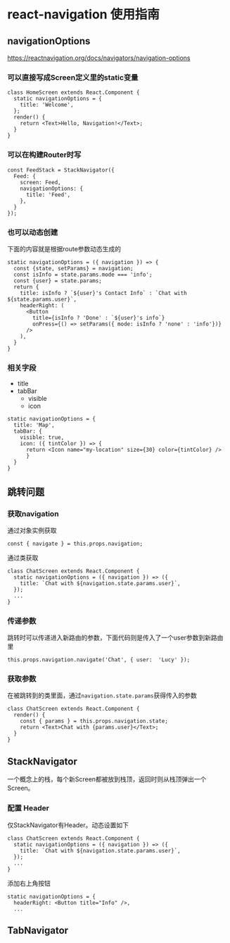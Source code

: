 # react-navigation 使用指南


## navigationOptions

https://reactnavigation.org/docs/navigators/navigation-options

### 可以直接写成Screen定义里的static变量

```
class HomeScreen extends React.Component {
  static navigationOptions = {
    title: 'Welcome',
  };
  render() {
    return <Text>Hello, Navigation!</Text>;
  }
}
```

### 可以在构建Router时写

```
const FeedStack = StackNavigator({
  Feed: {
    screen: Feed,
    navigationOptions: {
      title: 'Feed',
    },
  }
});
```

### 也可以动态创建

下面的内容就是根据route参数动态生成的

```
static navigationOptions = ({ navigation }) => {
  const {state, setParams} = navigation;
  const isInfo = state.params.mode === 'info';
  const {user} = state.params;
  return {
    title: isInfo ? `${user}'s Contact Info` : `Chat with ${state.params.user}`,
    headerRight: (
      <Button
        title={isInfo ? 'Done' : `${user}'s info`}
        onPress={() => setParams({ mode: isInfo ? 'none' : 'info'})}
      />
    ),
  }
}
```

### 相关字段

* title
* tabBar
  * visible
  * icon

```
static navigationOptions = {
  title: 'Map',
  tabBar: {
    visible: true,
    icon: ({ tintColor }) => {
      return <Icon name="my-location" size={30} color={tintColor} />
      }
  }
}
```

### 

## 跳转问题



### 获取navigation

通过对象实例获取

```
const { navigate } = this.props.navigation;
```

通过类获取

```
class ChatScreen extends React.Component {
  static navigationOptions = ({ navigation }) => ({
    title: `Chat with ${navigation.state.params.user}`,
  });
  ...
}
```


### 传递参数

跳转时可以传递进入新路由的参数，下面代码则是传入了一个user参数到新路由里

```
this.props.navigation.navigate('Chat', { user:  'Lucy' });
```

### 获取参数

在被跳转到的类里面，通过`navigation.state.params`获得传入的参数


```
class ChatScreen extends React.Component {
  render() {
    const { params } = this.props.navigation.state;
    return <Text>Chat with {params.user}</Text>;
  }
}
```




## StackNavigator

一个概念上的栈，每个新Screen都被放到栈顶，返回时则从栈顶弹出一个Screen。


### 配置 Header 

仅StackNavigator有Header。动态设置如下

```
class ChatScreen extends React.Component {
  static navigationOptions = ({ navigation }) => ({
    title: `Chat with ${navigation.state.params.user}`,
  });
  ...
}
```

添加右上角按钮

```
static navigationOptions = {
  headerRight: <Button title="Info" />,
  ...
```


## TabNavigator


